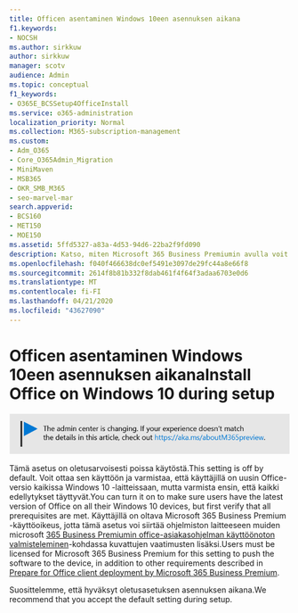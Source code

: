 ```yaml
---
title: Officen asentaminen Windows 10een asennuksen aikana
f1.keywords:
- NOCSH
ms.author: sirkkuw
author: sirkkuw
manager: scotv
audience: Admin
ms.topic: conceptual
f1_keywords:
- O365E_BCSSetup4OfficeInstall
ms.service: o365-administration
localization_priority: Normal
ms.collection: M365-subscription-management
ms.custom:
- Adm_O365
- Core_O365Admin_Migration
- MiniMaven
- MSB365
- OKR_SMB_M365
- seo-marvel-mar
search.appverid:
- BCS160
- MET150
- MOE150
ms.assetid: 5ffd5327-a83a-4d53-94d6-22ba2f9fd090
description: Katso, miten Microsoft 365 Business Premiumin avulla voit automaattisesti varmistaa, että käyttäjillä on uusin Office-versio kaikissa Windows 10 -laitteissaan.
ms.openlocfilehash: f040f466638dc0ef5491e3097de29fc44a8e66f8
ms.sourcegitcommit: 2614f8b81b332f8dab461f4f64f3adaa6703e0d6
ms.translationtype: MT
ms.contentlocale: fi-FI
ms.lasthandoff: 04/21/2020
ms.locfileid: "43627090"
---
```

# <a name="install-office-on-windows-10-during-setup"></a><span data-ttu-id="0a568-103">Officen asentaminen Windows 10een asennuksen aikana</span><span class="sxs-lookup"><span data-stu-id="0a568-103">Install Office on Windows 10 during setup</span></span>

![Banner, joka https://aka.ms/aboutM365previewosoittaa .](../media/m365admincenterchanging.png)

<span data-ttu-id="0a568-105">Tämä asetus on oletusarvoisesti poissa käytöstä.</span><span class="sxs-lookup"><span data-stu-id="0a568-105">This setting is off by default.</span></span> <span data-ttu-id="0a568-106">Voit ottaa sen käyttöön ja varmistaa, että käyttäjillä on uusin Office-versio kaikissa Windows 10 -laitteissaan, mutta varmista ensin, että kaikki edellytykset täyttyvät.</span><span class="sxs-lookup"><span data-stu-id="0a568-106">You can turn it on to make sure users have the latest version of Office on all their Windows 10 devices, but first verify that all prerequisites are met.</span></span> <span data-ttu-id="0a568-107">Käyttäjillä on oltava Microsoft 365 Business Premium -käyttöoikeus, jotta tämä asetus voi siirtää ohjelmiston laitteeseen muiden microsoft [365 Business Premiumin office-asiakasohjelman käyttöönoton valmisteleminen](prepare-for-office-client-deployment.md)-kohdassa kuvattujen vaatimusten lisäksi.</span><span class="sxs-lookup"><span data-stu-id="0a568-107">Users must be licensed for Microsoft 365 Business Premium for this setting to push the software to the device, in addition to other requirements described in [Prepare for Office client deployment by Microsoft 365 Business Premium](prepare-for-office-client-deployment.md).</span></span>
  
<span data-ttu-id="0a568-108">Suosittelemme, että hyväksyt oletusasetuksen asennuksen aikana.</span><span class="sxs-lookup"><span data-stu-id="0a568-108">We recommend that you accept the default setting during setup.</span></span>
